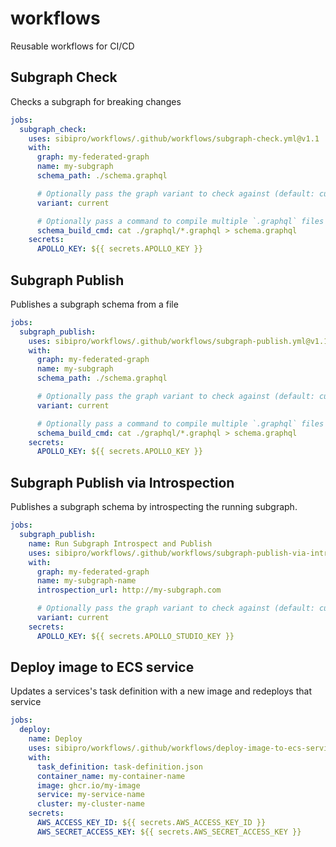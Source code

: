 # workflows

Reusable workflows for CI/CD

## Subgraph Check

Checks a subgraph for breaking changes

```yml
jobs:
  subgraph_check:
    uses: sibipro/workflows/.github/workflows/subgraph-check.yml@v1.1
    with:
      graph: my-federated-graph
      name: my-subgraph
      schema_path: ./schema.graphql

      # Optionally pass the graph variant to check against (default: current)
      variant: current

      # Optionally pass a command to compile multiple `.graphql` files into a single schema file
      schema_build_cmd: cat ./graphql/*.graphql > schema.graphql
    secrets:
      APOLLO_KEY: ${{ secrets.APOLLO_KEY }}
```

## Subgraph Publish

Publishes a subgraph schema from a file

```yml
jobs:
  subgraph_publish:
    uses: sibipro/workflows/.github/workflows/subgraph-publish.yml@v1.1
    with:
      graph: my-federated-graph
      name: my-subgraph
      schema_path: ./schema.graphql

      # Optionally pass the graph variant to check against (default: current)
      variant: current

      # Optionally pass a command to compile multiple `.graphql` files into a single schema file
      schema_build_cmd: cat ./graphql/*.graphql > schema.graphql
    secrets:
      APOLLO_KEY: ${{ secrets.APOLLO_KEY }}
```

## Subgraph Publish via Introspection

Publishes a subgraph schema by introspecting the running subgraph.

```yml
jobs:
  subgraph_publish:
    name: Run Subgraph Introspect and Publish
    uses: sibipro/workflows/.github/workflows/subgraph-publish-via-introspection.yml@v1.1
    with:
      graph: my-federated-graph
      name: my-subgraph-name
      introspection_url: http://my-subgraph.com

      # Optionally pass the graph variant to check against (default: current)
      variant: current
    secrets:
      APOLLO_KEY: ${{ secrets.APOLLO_STUDIO_KEY }}
```

## Deploy image to ECS service

Updates a services's task definition with a new image and redeploys that service

```yml
jobs:
  deploy:
    name: Deploy
    uses: sibipro/workflows/.github/workflows/deploy-image-to-ecs-service.yml@v1.1
    with:
      task_definition: task-definition.json
      container_name: my-container-name
      image: ghcr.io/my-image
      service: my-service-name
      cluster: my-cluster-name
    secrets:
      AWS_ACCESS_KEY_ID: ${{ secrets.AWS_ACCESS_KEY_ID }}
      AWS_SECRET_ACCESS_KEY: ${{ secrets.AWS_SECRET_ACCESS_KEY }}
```
